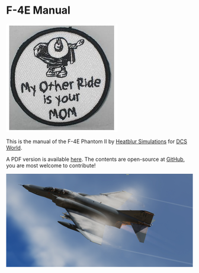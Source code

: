 # F-4E Manual

![Spook - My Other Ride Is Your Mom](img/Manual_Cover.jpg)

This is the manual of the F-4E Phantom II by
[Heatblur Simulations](https://store.heatblur.com/) for
[DCS World](https://www.digitalcombatsimulator.com).

<!-- markdown-link-check-disable -->
A PDF version is available
[here](https://github.com/Heatblur-Simulations/f-4e-manual/releases). The
contents are open-source at
[GitHub](https://github.com/Heatblur-Simulations/f-4e-manual), you are most
welcome to contribute!
<!-- markdown-link-check-enable -->

![f4e_vapor_shot](img/Vapes_06.jpg)
